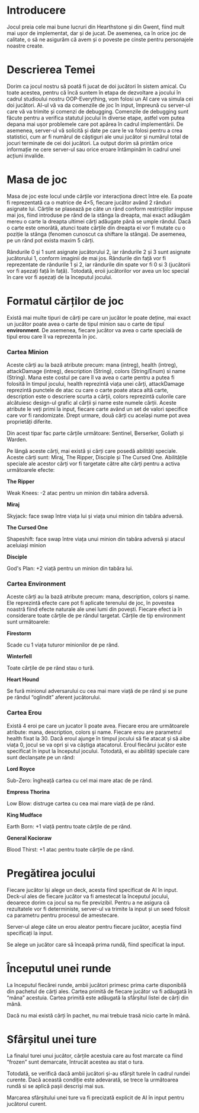 # Introducere 
Jocul preia cele mai bune lucruri din Hearthstone și din Gwent, fiind mult mai ușor de implementat, dar și de jucat. De asemenea, ca în orice joc de calitate, o să ne asigurăm că avem și o poveste pe cinste pentru personajele noastre create.


# Descrierea Temei
Dorim ca jocul nostru să poată fi jucat de doi jucători în sistem amical. Cu toate acestea, pentru că încă suntem în etapa de dezvoltare a jocului în cadrul studioului nostru OOP-Everything, vom folosi un AI care va simula cei doi jucători. AI-ul vă va da comenzile de joc în input, împreună cu server-ul care vă va trimite și comenzi de debugging. Comenzile de debugging sunt făcute pentru a verifica statutul jocului în diverse etape, astfel vom putea depana mai ușor problemele care pot apărea în cadrul implementării. De asemenea, server-ul vă solicită și date pe care le va folosi pentru a crea statistici, cum ar fi numărul de câștiguri ale unui jucător și numărul total de jocuri terminate de cei doi jucători. La output dorim să printăm orice informație ne cere server-ul sau orice eroare întâmpinăm în cadrul unei acțiuni invalide.

# Masa de joc
Masa de joc este locul unde cărțile vor interacționa direct între ele. Ea poate fi reprezentată ca o matrice de 4×5, fiecare jucător având 2 rânduri asignate lui. Cărțile se plasează pe câte un rând conform restricțiilor impuse mai jos, fiind introduse pe rând de la stânga la dreapta, mai exact adăugăm mereu o carte la dreapta ultimei cărți adăugate până se umple rândul. Dacă o carte este omorâtă, atunci toate cărțile din dreapta ei vor fi mutate cu o poziție la stânga (fenomen cunoscut ca shiftare la stânga). De asemenea, pe un rând pot exista maxim 5 cărți.

Rândurile 0 și 1 sunt asignate jucătorului 2, iar rândurile 2 și 3 sunt asignate jucătorului 1, conform imaginii de mai jos. Rândurile din față vor fi reprezentate de rândurile 1 și 2, iar rândurile din spate vor fi 0 si 3 (jucătorii vor fi așezați față în față). Totodată, eroii jucătorilor vor avea un loc special în care vor fi așezați de la începutul jocului.

# Formatul cărților de joc
Există mai multe tipuri de cărți pe care un jucător le poate deține, mai exact un jucător poate avea o carte de tipul minion sau o carte de tipul **environment**. De asemenea, fiecare jucător va avea o carte specială de tipul erou care îl va reprezenta în joc.


  ### Cartea Minion
  Aceste cărți au la bază atribute precum: mana (intreg), health (intreg), attackDamage (intreg), description (String), colors (String/Enum) si name (String). Mana   este costul pe care îl va avea o carte pentru a putea fi folosită în timpul jocului, health reprezintă viața unei cărți, attackDamage reprezintă punctele de atac cu care o carte poate ataca altă carte, description este o descriere scurta a cărții, colors reprezintă culorile care alcătuiesc design-ul grafic al cărții și name este numele cărții. Aceste atribute le veți primi la input, fiecare carte având un set de valori specifice care vor fi randomizate. Drept urmare, două cărți cu același nume pot avea proprietăți diferite.

  Din acest tipar fac parte cărțile următoare: Sentinel, Berserker, Goliath și Warden.

  Pe lângă aceste cărți, mai există și cărți care posedă abilități speciale. Aceste cărți sunt: Miraj, The Ripper, Disciple și The Cursed One. Abilitățile speciale ale   acestor cărți vor fi targetate către alte cărți pentru a activa următoarele efecte:

 **The Ripper**
 
Weak Knees: -2 atac pentru un minion din tabăra adversă.

 **Miraj**
 
Skyjack: face swap între viața lui și viața unui minion din tabăra adversă.

 **The Cursed One**
 
Shapeshift: face swap între viața unui minion din tabăra adversă și atacul aceluiași minion

 **Disciple**
 
God's Plan: +2 viață pentru un minion din tabăra lui.


### Cartea Environment

  Aceste cărți au la bază atribute precum: mana, description, colors și name. Ele reprezintă efecte care pot fi aplicate terenului de joc, în povestea noastră fiind efecte naturale ale unei lumi din povești. Fiecare efect ia în considerare toate cărțile de pe rândul targetat. Cărțile de tip environment sunt următoarele:

  **Firestorm**
  
Scade cu 1 viața tuturor minionilor de pe rând.

  **Winterfell**
  
Toate cărțile de pe rând stau o tură.

  **Heart Hound**

Se fură minionul adversarului cu cea mai mare viață de pe rând și se pune pe rândul “oglindit” aferent jucătorului.


  ### Cartea Erou
  
  Există 4 eroi pe care un jucator îi poate avea. Fiecare erou are următoarele atribute: mana, description, colors și name. Fiecare erou are parametrul health fixat la 30. Dacă eroul ajunge în timpul jocului să fie atacat și să aibe viața 0, jocul se va opri și va câștiga atacatorul. Eroul fiecărui jucător este specificat în input la începutul jocului. Totodată, ei au abilități speciale care sunt declanșate pe un rând:

  **Lord Royce**
  
Sub-Zero: îngheață cartea cu cel mai mare atac de pe rând.

  **Empress Thorina**

Low Blow: distruge cartea cu cea mai mare viață de pe rând.

  **King Mudface**

Earth Born: +1 viață pentru toate cărțile de pe rând.

  **General Kocioraw**

Blood Thirst: +1 atac pentru toate cărțile de pe rând.


# Pregătirea jocului

Fiecare jucător își alege un deck, acesta fiind specificat de AI în input. Deck-ul ales de fiecare jucător va fi amestecat la începutul jocului, deoarece dorim ca jocul sa nu fie previzibil. Pentru a ne asigura că rezultatele vor fi deterministe, server-ul va trimite la input și un seed folosit ca parametru pentru procesul de amestecare.

Server-ul alege câte un erou aleator pentru fiecare jucător, aceștia fiind specificați la input.

Se alege un jucător care să înceapă prima rundă, fiind specificat la input.

# Începutul unei runde
La începutul fiecărei runde, ambii jucători primesc prima carte disponibilă din pachetul de cărți ales. Cartea primită de fiecare jucător va fi adăugată în “mâna” acestuia. Cartea primită este adăugată la sfârșitul listei de cărți din mână.

Dacă nu mai există cărți în pachet, nu mai trebuie trasă nicio carte în mână.

# Sfârșitul unei ture

La finalul turei unui jucător, cărțile acestuia care au fost marcate ca fiind “frozen” sunt demarcate, întrucât acestea au stat o tura.

Totodată, se verifică dacă ambii jucători și-au sfârșit turele în cadrul rundei curente. Dacă această condiție este adevarată, se trece la următoarea rundă si se aplică pașii descriși mai sus.

Marcarea sfârșitului unei ture va fi precizată explicit de AI în input pentru jucătorul curent.
